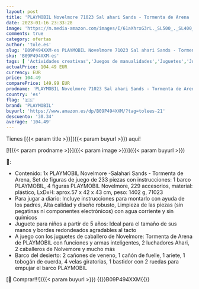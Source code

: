 ```yaml
---
layout: post
title: 'PLAYMOBIL Novelmore 71023 Sal ahari Sands - Tormenta de Arena  Nave móvil  Juguete para niños a Partir de 5 años'
date: 2023-01-16 23:33:28
image: 'https://m.media-amazon.com/images/I/61aXhrxG3rL._SL500_._SL400_.jpg'
comments: true
category: ofertas
author: 'tole.es'
slug: 'B09P494XXM-es PLAYMOBIL Novelmore 71023 Sal ahari Sands - Tormenta de...'
sku: 'B09P494XXM-es'
tags: [ 'Actividades creativas','Juegos de manualidades','Juguetes','Juguetes y juegos','Manualidades con arena','playmobil','🇪🇸', ]
actualPrice: 104.49 EUR
currency: EUR
price: 104.49
comparePrice: 149.99 EUR
prodname: 'PLAYMOBIL Novelmore 71023 Sal ahari Sands - Tormenta de Arena  Nave móvil  Juguete para niños a Partir de 5 años'
country: 'es'
flag: '🇪🇸'
brand: 'PLAYMOBIL'
buyurl: 'https://www.amazon.es/dp/B09P494XXM/?tag=tolees-21'
descuento: '30.34'
average: '104.49'
---
```


Tienes [{{< param title >}}]({{< param buyurl >}}) aqui!

[![{{< param prodname >}}]({{< param image >}})]({{< param buyurl >}})

🔎:

- Contenido: 1x PLAYMOBIL Novelmore -Salahari Sands - Tormenta de Arena, Set de figuras de juego de 233 piezas con instrucciones: 1 barco PLAYMOBIL, 4 figuras PLAYMOBIL Novelmore, 229 accesorios, material: plástico, LxDxH: aprox.57 x 42 x 43 cm, peso: 1402 g, 71023
- Para jugar a diario: Incluye instrucciones para montarlo con ayuda de los padres, Alta calidad y diseño robusto, Limpieza de las piezas (sin pegatinas ni componentes electrónicos) con agua corriente y sin químicos
- Juguete para niños a partir de 5 años: Ideal para el tamaño de sus manos y bordes redondeados agradables al tacto
- A juego con los juguetes de caballero de Novelmore: Tormenta de Arena de PLAYMOBIL con funciones y armas inteligentes, 2 luchadores Ahari, 2 caballeros de Nolvemore y mucho más
- Barco del desierto: 2 cañones de veneno, 1 cañón de fuelle, 1 ariete, 1 tobogán de cuerda, 4 velas giratorias, 1 bastidor con 2 ruedas para empujar el barco PLAYMOBIL

[🛒 Comprar!!!]({{< param buyurl >}})
{{<world>}}B09P494XXM{{</world>}}
